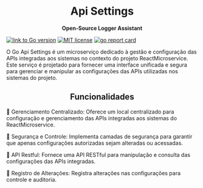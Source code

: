<h1 align="center"> Api Settings </h1>

<p align="center"> <strong>Open-Source Logger Assistant</strong> </p>

[![link to Go version](https://img.shields.io/github/go-mod/go-version/fonteeboa/go-api-settings)](https://img.shields.io/github/go-mod/go-version/fonteeboa/go-api-settings)
[![MIT license](https://img.shields.io/badge/license-MIT-brightgreen.svg)](https://opensource.org/licenses/MIT)
[![go report card](https://goreportcard.com/badge/github.com/fonteeBoa/go-api-settings "go report card")](https://goreportcard.com/report/github.com/fonteeBoa/go-api-settings)

O Go Api Settings é um microserviço dedicado à gestão e configuração das APIs integradas aos sistemas no contexto do projeto ReactMicroservice. Este serviço é projetado para fornecer uma interface unificada e segura para gerenciar e manipular as configurações das APIs utilizadas nos sistemas do projeto.

<h2 align="center"> <strong>Funcionalidades</strong> </h2>

🔹 Gerenciamento Centralizado: Oferece um local centralizado para configuração e gerenciamento das APIs integradas aos sistemas do ReactMicroservice.

🔹 Segurança e Controle: Implementa camadas de segurança para garantir que apenas configurações autorizadas sejam alteradas ou acessadas.

🔹 API Restful: Fornece uma API RESTful para manipulação e consulta das configurações das APIs integradas.

🔹 Registro de Alterações: Registra alterações nas configurações para controle e auditoria.
